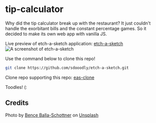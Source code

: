 # tip-calculator

Why did the tip calculator break up with the restaurant? It just couldn't handle the exorbitant bills and the constant percentage games. So it decided to make its own web app with vanilla JS.

Live preview of etch-a-sketch application:
[etch-a-sketch](https://sdooodly.github.io/etch-a-sketch/)
![A screenshot of etch-a-sketch](./screenshot.jpg)

Use the command below to clone this repo! 
```bash
git clone https://github.com/sdooodly/etch-a-sketch.git
```

Clone repo supporting this repo:
[eas-clone](https://github.com/sdooodly/eas-clone)

Toodles! (:
## Credits

Photo by [Bence Balla-Schottner](https://unsplash.com/fr/@ballaschottner?utm_source=unsplash&utm_medium=referral&utm_content=creditCopyText) on [Unsplash](https://unsplash.com/photos/9duHH_ZLCs4?utm_source=unsplash&utm_medium=referral&utm_content=creditCopyText)

